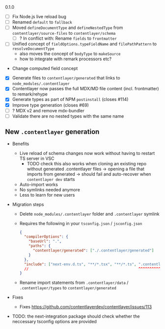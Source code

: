 0.1.0

- [ ] Fix Node.js live reload bug
- [ ] Renamed `default` to `fallback`
- [ ] Moved `defineDocumentType` and `defineNestedType` from `contentlayer/source-files` to `contentlayer/schema`
  - [ ] ? In conflict with: Rename `fields` to `frontmatter`
- [ ] Unified concept of `fieldOptions.typeFieldName` and `filePathPattern` to `resolveDocumentType`
  - also moves the concept of `bodyType` to `makeSource`
  - how to integrate with remark processors etc?
- Change computed field concept
- [x] Generate files to `contentlayer/generated` that links to `node_modules/.contentlayer`
- [x] Contentlayer now passes the full MDX/MD file content (incl. frontmatter) to remark/rehype
- [x] Generate types as part of NPM `postinstall` (closes #114)
- [x] Improve type generation (closes #69)
- [ ] ? MDX v2 and remove mdx-bundler
- [ ] Validate there are no nested types with the same name

## New `.contentlayer` generation

- Benefits

  - Live reload of schema changes now work without having to restart TS server in VSC
    - TODO check this also works when cloning an existing repo without generated .contentlayer files -> opening a file that imports from generated -> should fail and auto-recover when `contentlayer dev` starts
  - Auto-import works
  - No symlinks needed anymore
  - Less to learn for new users

- Migration steps

  - Delete `node_modules/.contentlayer` folder and `.contentlayer` symlink
  - Requires the following in your `tsconfig.json` / `jsconfig.json`

    ```json
    {
      "compilerOptions": {
        "baseUrl": ".",
        "paths": {
          "contentlayer/generated": ["./.contentlayer/generated"]
        }
      },
      "include": ["next-env.d.ts", "**/*.tsx", "**/*.ts", ".contentlayer/generated"]
      //                                                  ^^^^^^^^^^^^^^^^^^^^^^^^^^
    }
    ```

  - Rename import statements from `.contentlayer/data` / `.contentlayer/types` to `contentlayer/generated`

- Fixes
  - Fixes https://github.com/contentlayerdev/contentlayer/issues/113
- TODO: the next-integration package should check whether the neccessary tsconfig options are provided
